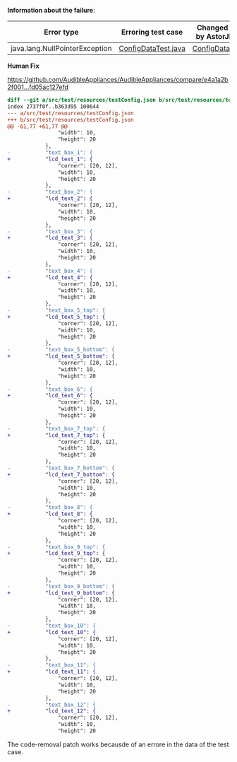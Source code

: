 **Information about the failure**:

| Error type   | Erroring test case | Changed file by AstorJKali |
|--------------|-------------------|----------------------------|
| java.lang.NullPointerException | [ConfigDataTest.java](https://github.com/repairnator/repairnator-experiments-one-erroring-test-case/blob/e69e9e128af50a388af59747365907af2a1c8947/src/test/java/uk/ac/cam/groupprojects/bravo/config/ConfigDataTest.java#L24)| [ConfigData.java](https://github.com/repairnator/repairnator-experiments-one-erroring-test-case/blob/e69e9e128af50a388af59747365907af2a1c8947/src/main/java/uk/ac/cam/groupprojects/bravo/config/ConfigData.java#L56)|

**Human Fix**

https://github.com/AudibleAppliances/AudibleAppliances/compare/e4a1a2b2f001...fd05ac127efd

```diff
diff --git a/src/test/resources/testConfig.json b/src/test/resources/testConfig.json
index 2737f0f..b363d95 100644
--- a/src/test/resources/testConfig.json
+++ b/src/test/resources/testConfig.json
@@ -61,77 +61,77 @@
 				"width": 10,
 				"height": 20
 			},
-			"text_box_1": {
+			"lcd_text_1": {
 				"corner": [20, 12],
 				"width": 10,
 				"height": 20
 			},
-			"text_box_2": {
+			"lcd_text_2": {
 				"corner": [20, 12],
 				"width": 10,
 				"height": 20
 			},
-			"text_box_3": {
+			"lcd_text_3": {
 				"corner": [20, 12],
 				"width": 10,
 				"height": 20
 			},
-			"text_box_4": {
+			"lcd_text_4": {
 				"corner": [20, 12],
 				"width": 10,
 				"height": 20
 			},
-			"text_box_5_top": {
+			"lcd_text_5_top": {
 				"corner": [20, 12],
 				"width": 10,
 				"height": 20
 			},
-			"text_box_5_bottom": {
+			"lcd_text_5_bottom": {
 				"corner": [20, 12],
 				"width": 10,
 				"height": 20
 			},
-			"text_box_6": {
+			"lcd_text_6": {
 				"corner": [20, 12],
 				"width": 10,
 				"height": 20
 			},
-			"text_box_7_top": {
+			"lcd_text_7_top": {
 				"corner": [20, 12],
 				"width": 10,
 				"height": 20
 			},
-			"text_box_7_bottom": {
+			"lcd_text_7_bottom": {
 				"corner": [20, 12],
 				"width": 10,
 				"height": 20
 			},
-			"text_box_8": {
+			"lcd_text_8": {
 				"corner": [20, 12],
 				"width": 10,
 				"height": 20
 			},
-			"text_box_9_top": {
+			"lcd_text_9_top": {
 				"corner": [20, 12],
 				"width": 10,
 				"height": 20
 			},
-			"text_box_9_bottom": {
+			"lcd_text_9_bottom": {
 				"corner": [20, 12],
 				"width": 10,
 				"height": 20
 			},
-			"text_box_10": {
+			"lcd_text_10": {
 				"corner": [20, 12],
 				"width": 10,
 				"height": 20
 			},
-			"text_box_11": {
+			"lcd_text_11": {
 				"corner": [20, 12],
 				"width": 10,
 				"height": 20
 			},
-			"text_box_12": {
+			"lcd_text_12": {
 				"corner": [20, 12],
 				"width": 10,
 				"height": 20
```

The code-removal patch works becausde of an errore in the data of the test case.

